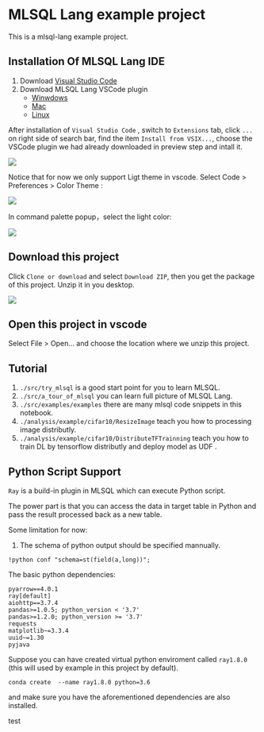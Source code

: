 # MLSQL Lang example project

This is a mlsql-lang example project.

## Installation Of MLSQL Lang IDE


1. Download [Visual Studio Code](https://code.visualstudio.com/)
2. Download MLSQL Lang VSCode plugin
    * [Winwdows](http://download.mlsql.tech/mlsql-win-0.0.6.vsix)
    * [Mac](http://download.mlsql.tech/mlsql-mac-0.0.6.vsix)
    * [Linux](http://download.mlsql.tech/mlsql-linux-0.0.6.vsix)



After installation of `Visual Studio Code` , switch to  `Extensions` tab, click `...` on right side of search bar, find the item `Install from VSIX...`, choose the VSCode plugin we had already downloaded in preview step and intall it.

![](http://store.mlsql.tech/upload_images/fcc2091a-db9a-4248-96d9-680bc32a7594.png)


Notice that for now we only support Ligt theme in vscode.
Select Code > Preferences > Color Theme :

![](http://store.mlsql.tech/upload_images/011d67b6-0a98-445f-9e59-8c940462718e.png)


In command palette popup，select the light color:

![](http://store.mlsql.tech/upload_images/96b0e81f-1856-4c8a-9bb6-84d8180e7968.png)

## Download this project

Click `Clone or download` and select  `Download ZIP`, then you get the package of this project. Unzip it in you desktop.

![](http://store.mlsql.tech/upload_images/f67b7e1d-968d-4a2f-af36-3c0e14730d83.png)


## Open this project in vscode

Select File > Open...  and choose the location where we unzip this project.

## Tutorial

1. `./src/try_mlsql` is a good start point for you to learn MLSQL.
2. `./src/a_tour_of_mlsql` you can learn full picture of MLSQL Lang.
3. `./src/examples/examples` there are many mlsql code snippets in this notebook.
4. `./analysis/example/cifar10/ResizeImage` teach you how to processing image distributly.
5. `./analysis/example/cifar10/DistributeTFTrainning` teach you how to train DL by tensorflow distributly and deploy model as UDF .

## Python Script Support

`Ray` is a build-in plugin in MLSQL which can execute Python script. 

The power part is that you can 
access the data in target table in Python and pass the result processed back as a new table.

Some limitation for now:

1. The schema of python output should be specified mannually.

```shell
!python conf "schema=st(field(a,long))";
```

The basic python dependencies:

```
pyarrow==4.0.1
ray[default]
aiohttp==3.7.4
pandas>=1.0.5; python_version < '3.7'
pandas>=1.2.0; python_version >= '3.7'
requests
matplotlib~=3.3.4
uuid~=1.30
pyjava
```

Suppose you can have created virtual python enviroment called `ray1.8.0` (this will used by example in this project by default). 

```
conda create  --name ray1.8.0 python=3.6
```
and make sure you have the aforementioned dependencies are also installed.

test

